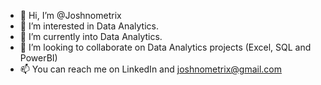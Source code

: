 - 👋 Hi, I’m @Joshnometrix
- 👀 I’m interested in Data Analytics.
- 🌱 I’m currently into Data Analytics.
- 💞️ I’m looking to collaborate on Data Analytics projects (Excel, SQL and PowerBI)
- 📫 You can reach me on LinkedIn and joshnometrix@gmail.com

<!---
Joshnometrix/Joshnometrix is a ✨ special ✨ repository because its `README.md` (this file) appears on your GitHub profile.
You can click the Preview link to take a look at your changes.
--->
